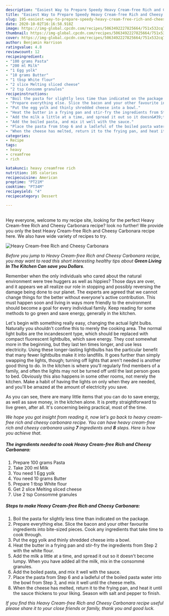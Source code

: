 ```yaml
---
description: "Easiest Way to Prepare Speedy Heavy Cream-free Rich and Cheesy Carbonara"
title: "Easiest Way to Prepare Speedy Heavy Cream-free Rich and Cheesy Carbonara"
slug: 195-easiest-way-to-prepare-speedy-heavy-cream-free-rich-and-cheesy-carbonara
date: 2020-10-02T16:16:58.918Z
image: https://img-global.cpcdn.com/recipes/5063492227825664/751x532cq70/heavy-cream-free-rich-and-cheesy-carbonara-recipe-main-photo.jpg
thumbnail: https://img-global.cpcdn.com/recipes/5063492227825664/751x532cq70/heavy-cream-free-rich-and-cheesy-carbonara-recipe-main-photo.jpg
cover: https://img-global.cpcdn.com/recipes/5063492227825664/751x532cq70/heavy-cream-free-rich-and-cheesy-carbonara-recipe-main-photo.jpg
author: Benjamin Harrison
ratingvalue: 4.8
reviewcount: 12
recipeingredient:
- "100 grams Pasta"
- "200 ml Milk"
- "1 Egg yolk"
- "10 grams Butter"
- "1 tbsp White flour"
- "2 slice Melting sliced cheese"
- "2 tsp Consomm granules"
recipeinstructions:
- "Boil the pasta for slightly less time than indicated on the package."
- "Prepare everything else. Slice the bacon and your other favourite ingredients into bite-sized pieces. Cook any ingredients that take time to cook through."
- "Put the egg yolk and thinly shredded cheese into a bowl."
- "Heat the butter in a frying pan and stir-fry the ingredients from Step 2 with the white flour."
- "Add the milk a little at a time, and spread it out so it doesn&#39;t become lumpy. When you have added all the milk, mix in the consommé granules."
- "Add the boiled pasta, and mix it well with the sauce."
- "Place the pasta from Step 6 and a ladleful of the boiled pasta water into the bowl from Step 3, and mix it well until the cheese melts."
- "When the cheese has melted, return it to the frying pan, and heat it until the sauce thickens to your liking. Season with salt and pepper to finish."
categories:
- Recipe
tags:
- heavy
- creamfree
- rich

katakunci: heavy creamfree rich 
nutrition: 105 calories
recipecuisine: American
preptime: "PT21M"
cooktime: "PT34M"
recipeyield: "4"
recipecategory: Dessert

---
```

<br>
Hey everyone, welcome to my recipe site, looking for the perfect Heavy Cream-free Rich and Cheesy Carbonara recipe? look no further! We provide you only the best Heavy Cream-free Rich and Cheesy Carbonara recipe here. We also have wide variety of recipes to try.
<br>


![Heavy Cream-free Rich and Cheesy Carbonara](https://img-global.cpcdn.com/recipes/5063492227825664/751x532cq70/heavy-cream-free-rich-and-cheesy-carbonara-recipe-main-photo.jpg)

<i>Before you jump to Heavy Cream-free Rich and Cheesy Carbonara recipe, you may want to read this short interesting healthy tips about 
<strong>Green Living In The Kitchen Can save you Dollars</strong>.</i>
</br>

Remember when the only individuals who cared about the natural environment were tree huggers as well as hippies? Those days are over, and it appears we all realize our role in stopping and possibly reversing the damage being done to our planet. The experts are agreed that we cannot change things for the better without everyone's active contribution. This must happen soon and living in ways more friendly to the environment should become a goal for every individual family. Keep reading for some methods to go green and save energy, generally in the kitchen.

Let's begin with something really easy, changing the actual light bulbs. Naturally you shouldn't confine this to merely the cooking area. The normal light bulbs are the incandescent type, which should be replaced with compact fluorescent lightbulbs, which save energy. They cost somewhat more in the beginning, but they last ten times longer, and use less electricity. Using these longer-lasting lightbulbs has the particular benefit that many fewer lightbulbs make it into landfills. It goes further than simply swapping the lights, though; turning off lights that aren't needed is another good thing to do. In the kitchen is where you'll regularly find members of a family, and often the lights may not be turned off until the last person goes to bed. Obviously this also happens in some other rooms, not merely the kitchen. Make a habit of having the lights on only when they are needed, and you'll be amazed at the amount of electricity you save.

As you can see, there are many little items that you can do to save energy, as well as save money, in the kitchen alone. It is pretty straightforward to live green, after all. It's concerning being practical, most of the time.


<i>We hope you got insight from reading it, now let's go back to heavy cream-free rich and cheesy carbonara recipe. You can have heavy cream-free rich and cheesy carbonara using <strong>7</strong> ingredients and <strong>8</strong> steps. Here is how you achieve that.
</i>

##### The ingredients needed to cook Heavy Cream-free Rich and Cheesy Carbonara:

1. Prepare 100 grams Pasta
1. Take 200 ml Milk
1. You need 1 Egg yolk
1. You need 10 grams Butter
1. Prepare 1 tbsp White flour
1. Get 2 slice Melting sliced cheese
1. Use 2 tsp Consommé granules


##### Steps to make Heavy Cream-free Rich and Cheesy Carbonara:

1. Boil the pasta for slightly less time than indicated on the package.
1. Prepare everything else. Slice the bacon and your other favourite ingredients into bite-sized pieces. Cook any ingredients that take time to cook through.
1. Put the egg yolk and thinly shredded cheese into a bowl.
1. Heat the butter in a frying pan and stir-fry the ingredients from Step 2 with the white flour.
1. Add the milk a little at a time, and spread it out so it doesn&#39;t become lumpy. When you have added all the milk, mix in the consommé granules.
1. Add the boiled pasta, and mix it well with the sauce.
1. Place the pasta from Step 6 and a ladleful of the boiled pasta water into the bowl from Step 3, and mix it well until the cheese melts.
1. When the cheese has melted, return it to the frying pan, and heat it until the sauce thickens to your liking. Season with salt and pepper to finish.


<i>If you find this Heavy Cream-free Rich and Cheesy Carbonara recipe useful please share it to your close friends or family, thank you and good luck.</i>
